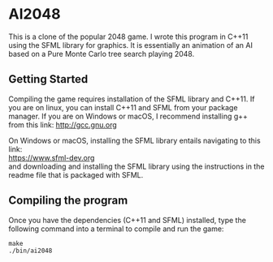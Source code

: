 # AI2048

This is a clone of the popular 2048 game. I wrote this program in C++11 using the SFML library for graphics. It is essentially an animation of an AI based on a Pure Monte Carlo tree search playing 2048.

## Getting Started

Compiling the game requires installation of the SFML library and C++11. If you are on linux, you can install C++11 and SFML
from your package manager. If you are on Windows or macOS, I recommend installing g++ from this link:
http://gcc.gnu.org

On Windows or macOS, installing the SFML library entails navigating to this link:  
https://www.sfml-dev.org  
and downloading and installing the SFML library using the instructions in the readme file that is packaged with SFML.

## Compiling the program

Once you have the dependencies (C++11 and SFML) installed, type the following command into a terminal to compile and run the
game:

```
make
./bin/ai2048
```
